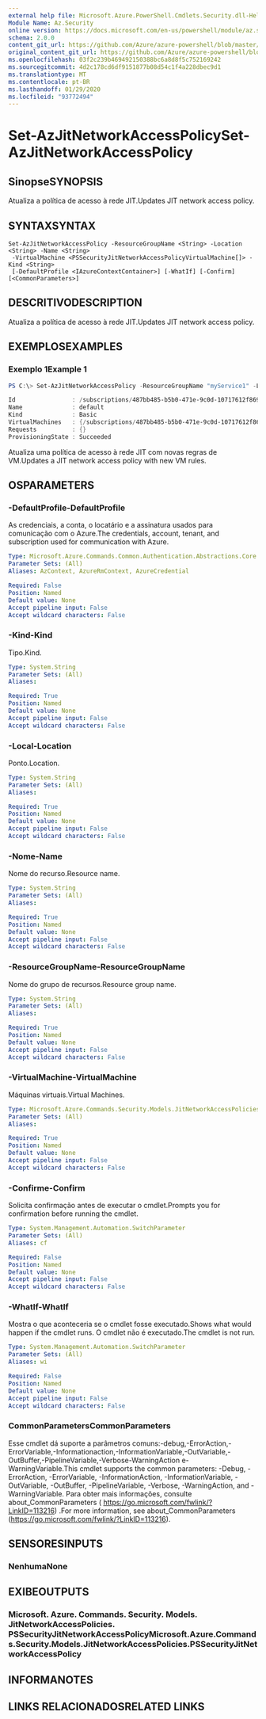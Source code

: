 ```yaml
---
external help file: Microsoft.Azure.PowerShell.Cmdlets.Security.dll-Help.xml
Module Name: Az.Security
online version: https://docs.microsoft.com/en-us/powershell/module/az.security/Set-AzJitNetworkAccessPolicy
schema: 2.0.0
content_git_url: https://github.com/Azure/azure-powershell/blob/master/src/Security/Security/help/Set-AzJitNetworkAccessPolicy.md
original_content_git_url: https://github.com/Azure/azure-powershell/blob/master/src/Security/Security/help/Set-AzJitNetworkAccessPolicy.md
ms.openlocfilehash: 03f2c239b469492150388bc6a8d8f5c752169242
ms.sourcegitcommit: 4d2c178cd6df9151877b08d54c1f4a228dbec9d1
ms.translationtype: MT
ms.contentlocale: pt-BR
ms.lasthandoff: 01/29/2020
ms.locfileid: "93772494"
---
```

# <span data-ttu-id="50d1c-101">Set-AzJitNetworkAccessPolicy</span><span class="sxs-lookup"><span data-stu-id="50d1c-101">Set-AzJitNetworkAccessPolicy</span></span>

## <span data-ttu-id="50d1c-102">Sinopse</span><span class="sxs-lookup"><span data-stu-id="50d1c-102">SYNOPSIS</span></span>
<span data-ttu-id="50d1c-103">Atualiza a política de acesso à rede JIT.</span><span class="sxs-lookup"><span data-stu-id="50d1c-103">Updates JIT network access policy.</span></span>

## <span data-ttu-id="50d1c-104">SYNTAX</span><span class="sxs-lookup"><span data-stu-id="50d1c-104">SYNTAX</span></span>

```
Set-AzJitNetworkAccessPolicy -ResourceGroupName <String> -Location <String> -Name <String>
 -VirtualMachine <PSSecurityJitNetworkAccessPolicyVirtualMachine[]> -Kind <String>
 [-DefaultProfile <IAzureContextContainer>] [-WhatIf] [-Confirm] [<CommonParameters>]
```

## <span data-ttu-id="50d1c-105">DESCRITIVO</span><span class="sxs-lookup"><span data-stu-id="50d1c-105">DESCRIPTION</span></span>
<span data-ttu-id="50d1c-106">Atualiza a política de acesso à rede JIT.</span><span class="sxs-lookup"><span data-stu-id="50d1c-106">Updates JIT network access policy.</span></span>

## <span data-ttu-id="50d1c-107">EXEMPLOS</span><span class="sxs-lookup"><span data-stu-id="50d1c-107">EXAMPLES</span></span>

### <span data-ttu-id="50d1c-108">Exemplo 1</span><span class="sxs-lookup"><span data-stu-id="50d1c-108">Example 1</span></span>
```powershell
PS C:\> Set-AzJitNetworkAccessPolicy -ResourceGroupName "myService1" -Location "centralus" -Name "default" -VirtualMachine $vmRules -Kind "Basic"

Id                : /subscriptions/487bb485-b5b0-471e-9c0d-10717612f869/resourceGroups/myService1/providers/Microsoft.Security/locations/centralus/jitNetworkAccessPolicies/default
Name              : default
Kind              : Basic
VirtualMachines   : {/subscriptions/487bb485-b5b0-471e-9c0d-10717612f869/resourceGroups/myService1/providers/Microsoft.Compute/virtualMachines/testService}
Requests          : {}
ProvisioningState : Succeeded
```

<span data-ttu-id="50d1c-109">Atualiza uma política de acesso à rede JIT com novas regras de VM.</span><span class="sxs-lookup"><span data-stu-id="50d1c-109">Updates a JIT network access policy with new VM rules.</span></span>

## <span data-ttu-id="50d1c-110">OS</span><span class="sxs-lookup"><span data-stu-id="50d1c-110">PARAMETERS</span></span>

### <span data-ttu-id="50d1c-111">-DefaultProfile</span><span class="sxs-lookup"><span data-stu-id="50d1c-111">-DefaultProfile</span></span>
<span data-ttu-id="50d1c-112">As credenciais, a conta, o locatário e a assinatura usados para comunicação com o Azure.</span><span class="sxs-lookup"><span data-stu-id="50d1c-112">The credentials, account, tenant, and subscription used for communication with Azure.</span></span>

```yaml
Type: Microsoft.Azure.Commands.Common.Authentication.Abstractions.Core.IAzureContextContainer
Parameter Sets: (All)
Aliases: AzContext, AzureRmContext, AzureCredential

Required: False
Position: Named
Default value: None
Accept pipeline input: False
Accept wildcard characters: False
```

### <span data-ttu-id="50d1c-113">-Kind</span><span class="sxs-lookup"><span data-stu-id="50d1c-113">-Kind</span></span>
<span data-ttu-id="50d1c-114">Tipo.</span><span class="sxs-lookup"><span data-stu-id="50d1c-114">Kind.</span></span>

```yaml
Type: System.String
Parameter Sets: (All)
Aliases:

Required: True
Position: Named
Default value: None
Accept pipeline input: False
Accept wildcard characters: False
```

### <span data-ttu-id="50d1c-115">-Local</span><span class="sxs-lookup"><span data-stu-id="50d1c-115">-Location</span></span>
<span data-ttu-id="50d1c-116">Ponto.</span><span class="sxs-lookup"><span data-stu-id="50d1c-116">Location.</span></span>

```yaml
Type: System.String
Parameter Sets: (All)
Aliases:

Required: True
Position: Named
Default value: None
Accept pipeline input: False
Accept wildcard characters: False
```

### <span data-ttu-id="50d1c-117">-Nome</span><span class="sxs-lookup"><span data-stu-id="50d1c-117">-Name</span></span>
<span data-ttu-id="50d1c-118">Nome do recurso.</span><span class="sxs-lookup"><span data-stu-id="50d1c-118">Resource name.</span></span>

```yaml
Type: System.String
Parameter Sets: (All)
Aliases:

Required: True
Position: Named
Default value: None
Accept pipeline input: False
Accept wildcard characters: False
```

### <span data-ttu-id="50d1c-119">-ResourceGroupName</span><span class="sxs-lookup"><span data-stu-id="50d1c-119">-ResourceGroupName</span></span>
<span data-ttu-id="50d1c-120">Nome do grupo de recursos.</span><span class="sxs-lookup"><span data-stu-id="50d1c-120">Resource group name.</span></span>

```yaml
Type: System.String
Parameter Sets: (All)
Aliases:

Required: True
Position: Named
Default value: None
Accept pipeline input: False
Accept wildcard characters: False
```

### <span data-ttu-id="50d1c-121">-VirtualMachine</span><span class="sxs-lookup"><span data-stu-id="50d1c-121">-VirtualMachine</span></span>
<span data-ttu-id="50d1c-122">Máquinas virtuais.</span><span class="sxs-lookup"><span data-stu-id="50d1c-122">Virtual Machines.</span></span>

```yaml
Type: Microsoft.Azure.Commands.Security.Models.JitNetworkAccessPolicies.PSSecurityJitNetworkAccessPolicyVirtualMachine[]
Parameter Sets: (All)
Aliases:

Required: True
Position: Named
Default value: None
Accept pipeline input: False
Accept wildcard characters: False
```

### <span data-ttu-id="50d1c-123">-Confirme</span><span class="sxs-lookup"><span data-stu-id="50d1c-123">-Confirm</span></span>
<span data-ttu-id="50d1c-124">Solicita confirmação antes de executar o cmdlet.</span><span class="sxs-lookup"><span data-stu-id="50d1c-124">Prompts you for confirmation before running the cmdlet.</span></span>

```yaml
Type: System.Management.Automation.SwitchParameter
Parameter Sets: (All)
Aliases: cf

Required: False
Position: Named
Default value: None
Accept pipeline input: False
Accept wildcard characters: False
```

### <span data-ttu-id="50d1c-125">-WhatIf</span><span class="sxs-lookup"><span data-stu-id="50d1c-125">-WhatIf</span></span>
<span data-ttu-id="50d1c-126">Mostra o que aconteceria se o cmdlet fosse executado.</span><span class="sxs-lookup"><span data-stu-id="50d1c-126">Shows what would happen if the cmdlet runs.</span></span> <span data-ttu-id="50d1c-127">O cmdlet não é executado.</span><span class="sxs-lookup"><span data-stu-id="50d1c-127">The cmdlet is not run.</span></span>

```yaml
Type: System.Management.Automation.SwitchParameter
Parameter Sets: (All)
Aliases: wi

Required: False
Position: Named
Default value: None
Accept pipeline input: False
Accept wildcard characters: False
```

### <span data-ttu-id="50d1c-128">CommonParameters</span><span class="sxs-lookup"><span data-stu-id="50d1c-128">CommonParameters</span></span>
<span data-ttu-id="50d1c-129">Esse cmdlet dá suporte a parâmetros comuns:-debug,-ErrorAction,-ErrorVariable,-Informationaction,-InformationVariable,-OutVariable,-OutBuffer,-PipelineVariable,-Verbose-WarningAction e-WarningVariable.</span><span class="sxs-lookup"><span data-stu-id="50d1c-129">This cmdlet supports the common parameters: -Debug, -ErrorAction, -ErrorVariable, -InformationAction, -InformationVariable, -OutVariable, -OutBuffer, -PipelineVariable, -Verbose, -WarningAction, and -WarningVariable.</span></span> <span data-ttu-id="50d1c-130">Para obter mais informações, consulte about_CommonParameters ( https://go.microsoft.com/fwlink/?LinkID=113216) .</span><span class="sxs-lookup"><span data-stu-id="50d1c-130">For more information, see about_CommonParameters (https://go.microsoft.com/fwlink/?LinkID=113216).</span></span>

## <span data-ttu-id="50d1c-131">SENSORES</span><span class="sxs-lookup"><span data-stu-id="50d1c-131">INPUTS</span></span>

### <span data-ttu-id="50d1c-132">Nenhuma</span><span class="sxs-lookup"><span data-stu-id="50d1c-132">None</span></span>

## <span data-ttu-id="50d1c-133">EXIBE</span><span class="sxs-lookup"><span data-stu-id="50d1c-133">OUTPUTS</span></span>

### <span data-ttu-id="50d1c-134">Microsoft. Azure. Commands. Security. Models. JitNetworkAccessPolicies. PSSecurityJitNetworkAccessPolicy</span><span class="sxs-lookup"><span data-stu-id="50d1c-134">Microsoft.Azure.Commands.Security.Models.JitNetworkAccessPolicies.PSSecurityJitNetworkAccessPolicy</span></span>

## <span data-ttu-id="50d1c-135">INFORMA</span><span class="sxs-lookup"><span data-stu-id="50d1c-135">NOTES</span></span>

## <span data-ttu-id="50d1c-136">LINKS RELACIONADOS</span><span class="sxs-lookup"><span data-stu-id="50d1c-136">RELATED LINKS</span></span>
